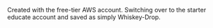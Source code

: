   Created with the free-tier AWS account. Switching over to the starter educate account and saved as simply Whiskey-Drop.
